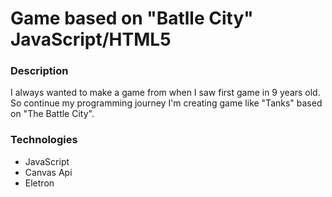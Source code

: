 # Game based on "Batlle City" JavaScript/HTML5

### Description

I always wanted to make a game from when I saw first game in 9 years old. So continue my programming journey I'm creating game like "Tanks" based on "The Battle City".

### Technologies

- JavaScript
- Canvas Api
- Eletron

